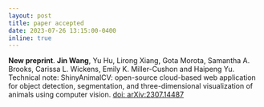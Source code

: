```yaml
---
layout: post
title: paper accepted
date: 2023-07-26 13:15:00-0400
inline: true
---
```


<strong>New preprint</strong>. **Jin Wang**, Yu Hu, Lirong Xiang, Gota Morota, Samantha A. Brooks, Carissa L. Wickens, Emily K. Miller-Cushon and Haipeng Yu. Technical note: ShinyAnimalCV: open-source cloud-based web application for object detection, segmentation, and three-dimensional visualization of animals using computer vision. [doi: arXiv:2307.14487](https://arxiv.org/abs/2307.14487)